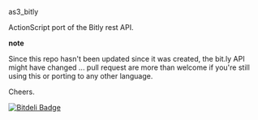 as3_bitly

ActionScript port of the Bitly rest API.

**note** 

Since this repo hasn't been updated since it was created, the bit.ly API might have changed ... 
pull request are more than welcome if you're still using this or porting to any other language.

Cheers.

[![Bitdeli Badge](https://d2weczhvl823v0.cloudfront.net/julien/as3bitly/trend.png)](https://bitdeli.com/free "Bitdeli Badge")
